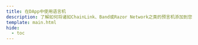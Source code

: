 ```yaml
---
title: 在DApp中使用语言机
description: 了解如何将诸如ChainLink、Band或Razor Network之类的预言机添加到您的DApp中，以使用Moonbeam上运行的智能合约请求链下数据。
template: main.html
hide:
  - toc
---
```


<h1 class='subsection-title'></h1>
<div class='subsection-wrapper'></div>
